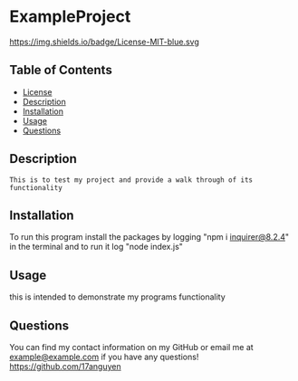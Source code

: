 # ExampleProject
https://img.shields.io/badge/License-MIT-blue.svg
    

## Table of Contents
- [License](#license)  
- [Description](#description)  
- [Installation](#installation)
- [Usage](#usage)
- [Questions](#questions)


## Description
    This is to test my project and provide a walk through of its functionality

## Installation
To run this program install the packages by logging "npm i inquirer@8.2.4" in the terminal and to run it log "node index.js"
## Usage
this is intended to demonstrate my programs functionality
## Questions
You can find my contact information on my GitHub or email me at example@example.com if you have any questions!
https://github.com/17anguyen